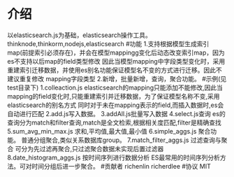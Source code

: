 # 介绍
以elasticsearch.js为基础，elasticsearch操作工具。
thinknode,thinkorm,nodejs,elasticsearch
#功能
1.支持根据模型生成索引map(前提索引必须存在)，并会在模型mappingg变化后动态改变索引map，因为es不支持以后map的field类型修改
  因此当模型mapping中字段类型变化时，采用重建索引迁移数据，并使用es别名功能保证模型名不变的方式进行迁移。因此不建议重复修改
  mapping字段类型
2.新增，批量新增，查询，聚合功能。
#示例(见test目录下)
1.colleaction.js
  elasticsearch的mapping只能添加不能修改,因此当mapping的field变化时,只能重建索引并迁移数据，为了保证模型名称不变,采用elasticsearch的别名方式
  同时对于未在mapping表示的field,而插入数据时,es会自动进行匹配
2.add.js写入数据。
3.addAll.js批量写入数据
4.select.js查询
  es的查询分为match和filter查询,match是全文检索,根据相关度匹配,filter是精确查找
5.sum_avg_min_max.js 求和,平均值,最大值,最小值
6.simple_aggs.js 聚合功能。
  普通分组聚合,类似关系数据库group。
7.match_filter_aggs.js 过滤查询与聚合
  可分为先过滤再聚合,只过滤聚合数据未实现后置过滤器
8.date_histogram_aggs.js 按时间序列进行数据分析
  ES最常用的时间序列分析方法。可对时间分组后进一步聚合。
#贡献者
richenlin richerdlee
#协议
MIT
